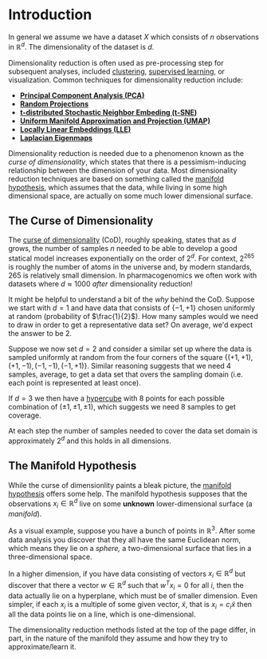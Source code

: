 # Introduction

In general we assume we have a dataset $X$ which consists of $n$ observations in $\mathbb{R}^d$. The dimensionality of the dataset is $d$. 


Dimensionality reduction is often used as pre-processing step for subsequent analyses, included [clustering](../Clustering/index.md), [supervised learning](../../Supervised_Learning/index.md), or visualization. Common techniques for dimensionality reduction include:

- **[Principal Component Analysis (PCA)](./PCA.md)** 
- **[Random Projections](./Random_Projections.md)**
- **[t-distributed Stochastic Neighbor Embeding (t-SNE)](./tsne.md)**
- **[Uniform Manifold Approximation and Projection (UMAP)](./UMAP.md)**
- **[Locally Linear Embeddings (LLE)](./Locally_Linear_Embeddings.md)**
- **[Laplacian Eigenmaps](./Laplacian_Eigenmaps)**


Dimensionality reduction is needed due to a phenomenon known as the *curse of dimensionality*, which states that there is a pessimism-inducing relationship between the dimension of your data. Most dimensionality reduction techniques are based on something called the [manifold hypothesis](https://en.wikipedia.org/wiki/Manifold_hypothesis), which assumes that the data, while living in some high dimensional space, are actually on some much lower dimensional surface. 




## The Curse of Dimensionality

The [curse of dimensionality](https://en.wikipedia.org/wiki/Curse_of_dimensionality) (CoD), roughly speaking, states that as $d$ grows, the number of samples $n$ needed to be able to develop a good statical model increases exponentially on the order of $2^d$. For context, $2^265$ is roughly the number of atoms in the universe and, by modern standards, 265 is relatively small dimension. In pharmacogenomics we often work with datasets where $d\approx 1000$ *after* dimensionality reduction! 


It might be helpful to understand a bit of the *why* behind the CoD. Suppose we  start with $d=1$ and have data that consists of $\{-1,+1\}$ chosen uniformly at random (probability of $\frac{1}{2}$). How many samples would we need to draw in order to get a representative data set? On average, we'd expect the answer to be 2. 


Suppose we now set $d=2$ and consider a similar set up where the data is sampled uniformly at random from the four corners of the square $\{(+1,+1), (+1,-1), (-1,-1),(-1,+1)\}$. Similar reasoning suggests that we need 4 samples, average, to get a data set that overs the sampling domain (i.e. each point is represented at least once). 

If $d=3$ we then have a [hypercube](https://en.wikipedia.org/wiki/Hypercube) with 8 points for each possible combination of $(\pm1, \pm 1, \pm1)$, which suggests we need $8$ samples to get coverage. 

At each step the number of samples needed to cover the data set domain is approximately $2^d$ and this holds in all dimensions. 



## The Manifold Hypothesis

While the curse of dimensionlity paints a bleak picture, the [manifold hypothesis](https://en.wikipedia.org/wiki/Manifold_hypothesis) offers some help. The manifold hypothesis supposes that the observations $x_i\in \mathbb{R}^d$ live on some **unknown** lower-dimensional surface (a *manifold*).

As a visual example, suppose you have a bunch of points in $\mathbb{R}^3$. After some data analysis you discover that they all have the same Euclidean norm, which means they lie on a *sphere,* a two-dimensional surface that lies in a three-dimensional space. 

In a higher dimension, if you have data consisting of vectors $x_i\in\mathbb{R}^d$ but discover that there a vector $w\in \mathbb{R}^d$ such that $w^Tx_i=0$ for all $i$, then the data actually lie on a hyperplane, which must be of smaller dimension. Even simpler, if each $x_i$ is a multiple of some given vector, $\tilde{x}$, that is $x_i=c_i\tilde{x}$ then all the data points lie on a line, which is one-dimensional. 


The dimensionality reduction methods listed at the top of the page differ, in part, in the nature of the manifold they assume and how they try to approximate/learn it. 
